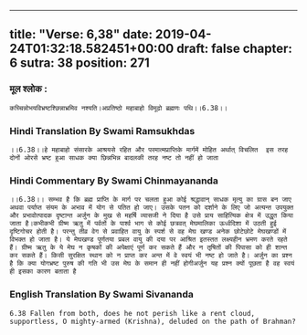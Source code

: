 
---
title: "Verse: 6,38"
date: 2019-04-24T01:32:18.582451+00:00
draft: false
chapter: 6
sutra: 38
position: 271
---
### मूल श्लोक :
```
कच्चिन्नोभयविभ्रष्टश्छिन्नाभ्रमिव नश्यति।अप्रतिष्ठो महाबाहो विमूढो ब्रह्मणः पथि।।6.38।।

```

### Hindi Translation By Swami Ramsukhdas
```
।।6.38।।हे महाबाहो संसारके आश्रयसे रहित और परमात्मप्राप्तिके मार्गमें मोहित अर्थात् विचलित  इस तरह दोनों ओरसे भ्रष्ट हुआ साधक क्या छिन्नभिन्न बादलकी तरह नष्ट तो नहीं हो जाता

```

### Hindi Commentary By Swami Chinmayananda
```
।।6.38।। सम्भव है कि ब्रह्म प्राप्ति के मार्ग पर चलता हुआ कोई श्रद्धावान् साधक मृत्यु का ग्रास बन जाए अथवा पर्याप्त संयम के अभाव में योग से पतित हो जाए। उसके पतन को दर्शाने के लिए जो अत्यन्त उपयुक्त और प्रभावोत्पादक दृष्टान्त अर्जुन के मुख से महर्षि व्यासजी ने दिया है उसे प्राय साहित्यिक क्षेत्र में उद्धृत किया जाता है।कभीकभी ग्रीष्म ऋतु में पर्वतों के पार्श्व भाग से कोई छत्रवत् मेघमालिका ऊर्ध्वदिशा में उठती हुई दृष्टिगोचर होती है। परन्तु तीव्र वेग से प्रवाहित वायु के स्पर्श से वह मेघ खण्ड अनेक छोटेछोटे मेघखण्डों में विभक्त हो जाता है। ये मेघखण्ड पूर्णतया प्रबल वायु की दया पर आश्रित इतस्तत लक्ष्यहीन भ्रमण करते रहते हैं। ग्रीष्म ऋतु के ये मेघ न कृषकों की अपेक्षाएं पूर्ण कर सकते हैं और न तृषितों की पिपासा को ही शान्त कर सकते हैं। किसी सुरक्षित स्थान को न प्राप्त कर अन्त में वे स्वयं भी नष्ट हो जाते है। अर्जुन का प्रश्न है कि क्या योगभ्रष्ट पुरुष की गति भी उस मेघ के समान ही नहीं होगीअर्जुन यह प्रश्न क्यों पूछता है वह स्वयं ही इसका कारण बताता है

```

### English Translation By Swami  Sivananda
```
6.38 Fallen from both, does he not perish like a rent cloud, supportless, O mighty-armed (Krishna), deluded on the path of Brahman?

```

